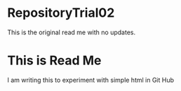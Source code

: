 # RepositoryTrial02
This is the original read me with no updates. 
<h1>This is Read Me</h1>
    <p>I am writing this to experiment with simple html in Git Hub</p>
    